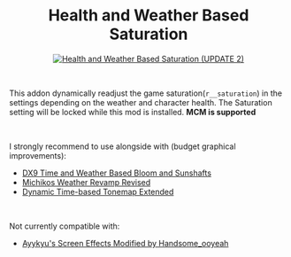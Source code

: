 <h1 align="center">Health and Weather Based Saturation</h1>

<p align="center">
    <a href="https://www.moddb.com/mods/stalker-anomaly/addons/health-and-weather-based-saturation" title="Download Health and Weather Based Saturation (UPDATE 2) - Mod DB" target="_blank">
        <img src="https://button.moddb.com/download/medium/239323.png" alt="Health and Weather Based Saturation (UPDATE 2)" />
    </a>
</p>

<br>

This addon dynamically readjust the game saturation(```r__saturation```) in the settings depending on the weather and character health. The Saturation setting will be locked while this mod is installed.
**MCM is supported**

<br>

I strongly recommend to use alongside with (budget graphical improvements):

* [DX9 Time and Weather Based Bloom and Sunshafts](https://www.moddb.com/mods/stalker-anomaly/addons/dx9-time-and-weather-based-bloom-and-sunshafts)
* [Michikos Weather Revamp Revised](https://www.moddb.com/mods/stalker-anomaly/addons/michikos-weather-revamp-revised)
* [Dynamic Time-based Tonemap Extended](https://www.moddb.com/mods/stalker-anomaly/addons/dynamic-time-based-tonemap-extended)

<br>

Not currently compatible with:

* [Ayykyu's Screen Effects Modified by Handsome_ooyeah](https://www.moddb.com/mods/stalker-anomaly/addons/ayykyus-screen-effects-modified-by-handsome-ooyeah2)
